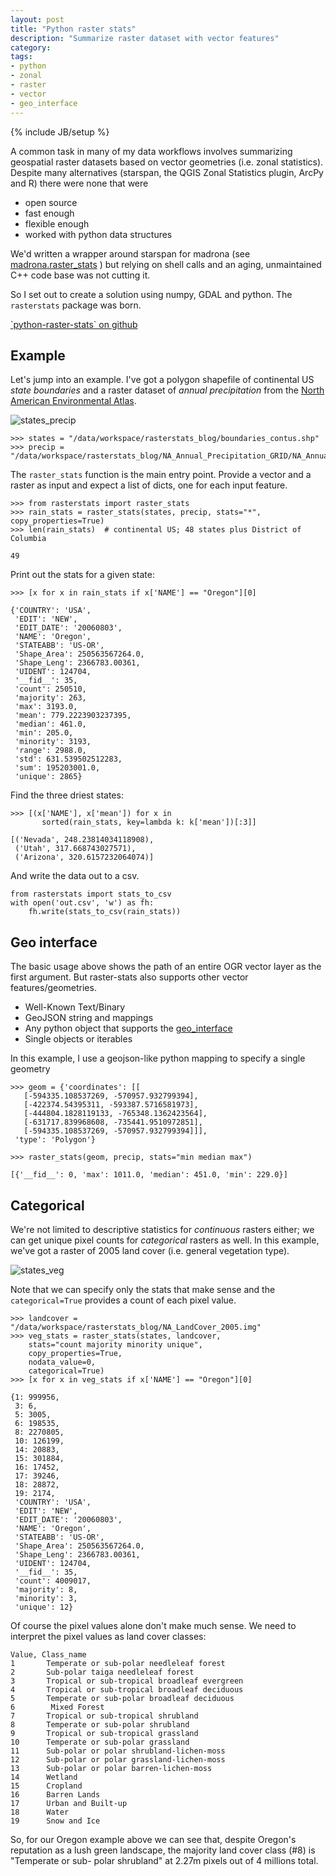 ```yaml
---
layout: post
title: "Python raster stats"
description: "Summarize raster dataset with vector features"
category: 
tags:
- python
- zonal
- raster
- vector
- geo_interface
---
```

{% include JB/setup %}


A common task in many of my data workflows involves summarizing geospatial
raster datasets based on vector geometries (i.e. zonal statistics). Despite many
alternatives (starspan, the QGIS Zonal Statistics plugin, ArcPy and R) there
were none that were

* open source
* fast enough
* flexible enough
* worked with python data structures

We'd written a wrapper around starspan for madrona (see [madrona.raster_stats](https://github.com/Ecotrust/madrona/blob/master/docs/raster_stats.rst) ) but
relying on shell calls and an aging, unmaintained C++ code base was not cutting
it.

So I set out to create a solution using numpy, GDAL and python. The
`rasterstats` package was born. 

<p><a href="https://github.com/perrygeo/python-raster-stats" class="btn btn-primary">`python-raster-stats` on github</a></p>

## Example
Let's jump into an example. I've got a polygon shapefile of continental US
*state boundaries* and a raster dataset of *annual precipitation* from the
[North American Environmental
Atlas](http://www.cec.org/Page.asp?PageID=924&ContentID=2336).

![states_precip](/assets/img/states_precip.jpeg)


    >>> states = "/data/workspace/rasterstats_blog/boundaries_contus.shp"
    >>> precip = "/data/workspace/rasterstats_blog/NA_Annual_Precipitation_GRID/NA_Annual_Precipitation/data/na_anprecip/hdr.adf"

The `raster_stats` function is the main entry point. Provide a vector and a
raster as input and expect a list of dicts, one for each input feature.


    >>> from rasterstats import raster_stats
    >>> rain_stats = raster_stats(states, precip, stats="*", copy_properties=True)
    >>> len(rain_stats)  # continental US; 48 states plus District of Columbia

    49


Print out the stats for a given state:


    >>> [x for x in rain_stats if x['NAME'] == "Oregon"][0]

    {'COUNTRY': 'USA',
     'EDIT': 'NEW',
     'EDIT_DATE': '20060803',
     'NAME': 'Oregon',
     'STATEABB': 'US-OR',
     'Shape_Area': 250563567264.0,
     'Shape_Leng': 2366783.00361,
     'UIDENT': 124704,
     '__fid__': 35,
     'count': 250510,
     'majority': 263,
     'max': 3193.0,
     'mean': 779.2223903237395,
     'median': 461.0,
     'min': 205.0,
     'minority': 3193,
     'range': 2988.0,
     'std': 631.539502512283,
     'sum': 195203001.0,
     'unique': 2865}



Find the three driest states:


    >>> [(x['NAME'], x['mean']) for x in 
           sorted(rain_stats, key=lambda k: k['mean'])[:3]]

    [('Nevada', 248.23814034118908),
     ('Utah', 317.668743027571),
     ('Arizona', 320.6157232064074)]


And write the data out to a csv.


    from rasterstats import stats_to_csv
    with open('out.csv', 'w') as fh:
        fh.write(stats_to_csv(rain_stats))


## Geo interface
The basic usage above shows the path of an entire OGR vector layer as the first argument. But raster-stats
also supports other vector features/geometries.

* Well-Known Text/Binary
* GeoJSON string and mappings
* Any python object that supports the [geo_interface](https://gist.github.com/sgillies/2217756)
* Single objects or iterables

In this example, I use a geojson-like python mapping to specify a single geometry

    >>> geom = {'coordinates': [[
       [-594335.108537269, -570957.932799394],
       [-422374.54395311, -593387.5716581973],
       [-444804.1828119133, -765348.1362423564],
       [-631717.839968608, -735441.9510972851],
       [-594335.108537269, -570957.932799394]]],
     'type': 'Polygon'}
 
    >>> raster_stats(geom, precip, stats="min median max")
 
    [{'__fid__': 0, 'max': 1011.0, 'median': 451.0, 'min': 229.0}]

## Categorical

We're not limited to descriptive statistics for *continuous* rasters either; we
can get unique pixel counts for *categorical* rasters as well. In this example,
we've got a raster of 2005 land cover (i.e. general vegetation type). 

![states_veg](/assets/img/states_veg.jpeg)

Note that
we can specify only the stats that make sense and the `categorical=True`
provides a count of each pixel value.


    >>> landcover = "/data/workspace/rasterstats_blog/NA_LandCover_2005.img"
    >>> veg_stats = raster_stats(states, landcover, 
        stats="count majority minority unique",
        copy_properties=True,
        nodata_value=0,
        categorical=True)
    >>> [x for x in veg_stats if x['NAME'] == "Oregon"][0]

    {1: 999956,
     3: 6,
     5: 3005,
     6: 198535,
     8: 2270805,
     10: 126199,
     14: 20883,
     15: 301884,
     16: 17452,
     17: 39246,
     18: 28872,
     19: 2174,
     'COUNTRY': 'USA',
     'EDIT': 'NEW',
     'EDIT_DATE': '20060803',
     'NAME': 'Oregon',
     'STATEABB': 'US-OR',
     'Shape_Area': 250563567264.0,
     'Shape_Leng': 2366783.00361,
     'UIDENT': 124704,
     '__fid__': 35,
     'count': 4009017,
     'majority': 8,
     'minority': 3,
     'unique': 12}

Of course the pixel values alone don't make much sense. We need to interpret the
pixel values as land cover classes:

    Value, Class_name
    1       Temperate or sub-polar needleleaf forest
    2       Sub-polar taiga needleleaf forest
    3       Tropical or sub-tropical broadleaf evergreen
    4       Tropical or sub-tropical broadleaf deciduous
    5       Temperate or sub-polar broadleaf deciduous
    6        Mixed Forest
    7       Tropical or sub-tropical shrubland
    8       Temperate or sub-polar shrubland
    9       Tropical or sub-tropical grassland
    10      Temperate or sub-polar grassland
    11      Sub-polar or polar shrubland-lichen-moss
    12      Sub-polar or polar grassland-lichen-moss
    13      Sub-polar or polar barren-lichen-moss
    14      Wetland
    15      Cropland
    16      Barren Lands
    17      Urban and Built-up
    18      Water
    19      Snow and Ice

So, for our Oregon example above we can see that, despite Oregon's reputation as
a lush green landscape, the majority land cover class (#8) is "Temperate or sub-
polar shrubland" at 2.27m pixels out of 4 millions total.



